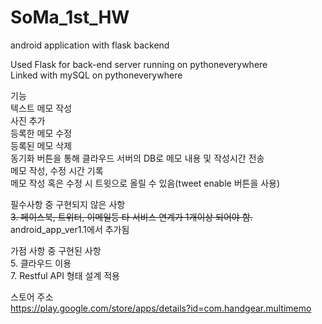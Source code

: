 # SoMa_1st_HW
android application with flask backend

  Used Flask for back-end server running on pythoneverywhere  
  Linked with mySQL on pythoneverywhere  

기능  
  텍스트 메모 작성  
  사진 추가  
  등록한 메모 수정  
  등록된 메모 삭제  
  동기화 버튼을 통해 클라우드 서버의 DB로 메모 내용 및 작성시간 전송  
  메모 작성, 수정 시간 기록  
  메모 작성 혹은 수정 시 트윗으로 올릴 수 있음(tweet enable 버튼을 사용)  
  
필수사항 중 구현되지 않은 사항  
  ~~3. 페이스북, 트위터, 이메일등 타 서비스 연계가 1개이상 되어야 함.~~  
  android_app_ver1.1에서 추가됨  
  
가점 사항 중 구현된 사항  
  5. 클라우드 이용  
  7. Restful API 형태 설계 적용  

스토어 주소  
https://play.google.com/store/apps/details?id=com.handgear.multimemo  
